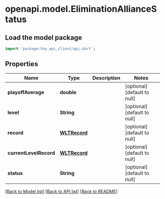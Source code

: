 # openapi.model.EliminationAllianceStatus

## Load the model package

```dart
import 'package:tba_api_client/api.dart';
```

## Properties

| Name                   | Type                          | Description | Notes                       |
| ---------------------- | ----------------------------- | ----------- | --------------------------- |
| **playoffAverage**     | **double**                    |             | [optional][default to null] |
| **level**              | **String**                    |             | [optional][default to null] |
| **record**             | [**WLTRecord**](WLTRecord.md) |             | [optional][default to null] |
| **currentLevelRecord** | [**WLTRecord**](WLTRecord.md) |             | [optional][default to null] |
| **status**             | **String**                    |             | [optional][default to null] |

[[Back to Model list]](../README.md#documentation-for-models) [[Back to API list]](../README.md#documentation-for-api-endpoints) [[Back to README]](../README.md)
